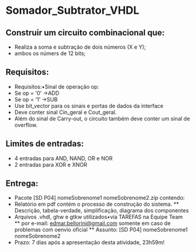 # Somador_Subtrator_VHDL

## Construir um circuito combinacional que:
* Realiza a soma e subtração de dois números (X e Y);
* ambos os númers de 12 bits;

## Requisitos:
* Requisitos:•Sinal de operação op:
* Se op = ‘0’   →ADD
* Se op = ‘1’   →SUB
* Use bit_vector para os sinais e portas de dados da interface
* Deve conter sinal Cin_geral e Cout_geral.
* Além do sinal de Carry-out, o circuito também deve conter um sinal de overflow.

## Limites de entradas:
* 4 entradas para AND, NAND, OR e NOR
* 2 entradas para XOR e XNOR

## Entrega:
* Pacote [SD P04] nomeSobrenome1 nomeSobrenome2.zip contendo:
* Relatório em pdf contém o processo de construção do sistema.
  ** Descrição, tabela-verdade, simplificação, diagrama dos componentes
* Arquivos .vhdl, ghw e gtkw utilizados•via TAREFAS na Equipe Team  
  ** por   e-mail:   edmar.bellorini@gmail.com   somente   em   caso   de   problemas   com   oenvio oficial
  ** Assunto: [SD P04] nomeSobrenome1 nomeSobrenome2
* Prazo: 7 dias após a apresentação desta atividade, 23h59m!
